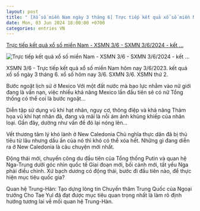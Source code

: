 ```yaml
---
layout: post
title: " [Xổ số miền Nam ngày 3 tháng 6] Trực tiếp kết quả xổ số miền Nam - XSMN 3/6 - SXMN 3/6/2024 - kết ..."
date: Mon, 03 Jun 2024 18:00:00 +0700
categories: entries VN
---
```

[Trực tiếp kết quả xổ số miền Nam - XSMN 3/6 - SXMN 3/6/2024 - kết ...](https://baoquocte.vn/truc-tiep-ket-qua-xo-so-mien-nam-xsmn-36-sxmn-362024-ket-qua-xo-so-hom-nay-36-272690.html)

![Trực tiếp kết quả xổ số miền Nam - XSMN 3/6 - SXMN 3/6/2024 - kết ...](https://cdn.baoquocte.vn/stores/news_dataimages/dangtuan/072022/12/23/in_social/xsmn-thu-2-xo-so-mien-nam-thu-2-xsmn-2911-xo-so-mien-nam-hom-nay20220712235414.5086730.jpg?randTime=1717432644)

XSMN 3/6 - Trực tiếp kết quả xổ số miền Nam hôm nay 3/6/2023. kết quả xổ số ngày 3 tháng 6. xổ số hôm nay 3/6. SXMN 3/6. XSMN thứ 2.

Bước ngoặt lịch sử ở Mexico Với một đất nước mà bạo lực nhằm vào nữ giới đang là vấn nạn, việc nhiều khả năng Mexico lần đầu tiên sẽ có nữ Tổng thống có thể coi là bước ngoặt...

Diễn tập sử dụng vũ khí hạt nhân, nguy cơ, thông điệp và khả năng Thảm họa vũ khí hạt nhân đã, đang và mãi là nỗi ám ảnh khủng khiếp của nhân loại. Gần đây, dường như vấn đề đó lại nóng lên...

Vết thương tâm lý khó lành ở New Caledonia Chủ nghĩa thực dân đã bị thủ tiêu từ lâu nhưng dấu ấn của nó thì khó có thể xóa hết. Những gì đang diễn ra ở New Caledonia là câu chuyện mới nhất.

Động thái mới, chuyến công du đầu tiên của Tổng thống Putin và quan hệ Nga-Trung dưới góc nhìn quốc tế Giai đoạn mới, bối cảnh mới, tất yếu Nga phải điều chỉnh. Xứ bạch dương có động thái, bước đi đầu tiên nào, để thực hiện mục tiêu quốc gia?

Quan hệ Trung-Hàn: Tạo dựng lòng tin Chuyến thăm Trung Quốc của Ngoại trưởng Cho Tae Yul đã đạt được mục tiêu quan trọng nhất là làm rõ định hướng tương lai về mối quan hệ Trung-Hàn.

